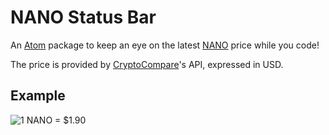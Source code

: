 # NANO Status Bar

An [Atom](https://atom.io/) package to keep an eye on the latest [NANO](https://nano.org/) price while you code!

The price is provided by [CryptoCompare](https://www.cryptocompare.com/)'s API, expressed in USD.

## Example

![1 NANO = $1.90](https://i.imgur.com/3lxxZpq.png)
